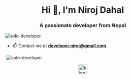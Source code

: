 <h1 align="center">Hi 👋, I'm Niroj Dahal</h1>
<h3 align="center">A passionate developer from Nepal</h3>

<p align="left"> <img src="https://komarev.com/ghpvc/?username=solo-developer" alt="solo-developer" /> </p>

- 📫 Contact me at **developer.niroj@gmail.com**

<p>&nbsp;<img align="center" src="https://github-readme-stats.vercel.app/api?username=solo-developer&show_icons=true" alt="solo-developer" /></p>

<p align="center">
<a href="https://dev.to/kingleo10" target="blank"><img align="center" src="https://cdn.jsdelivr.net/npm/simple-icons@3.0.1/icons/dev-dot-to.svg" alt="kingleo10" height="30" width="30" /></a>
</p>

